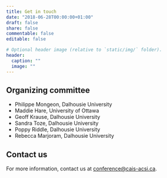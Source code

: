 ```yaml
---
title: Get in touch 
date: "2018-06-28T00:00:00+01:00"
draft: false
share: false
commentable: false
editable: false

# Optional header image (relative to `static/img/` folder).
header:
  caption: ""
  image: ""
---
```

## Organizing committee

- Philippe Mongeon, Dalhousie University
- Maddie Hare, University of Ottawa 
- Geoff Krause, Dalhousie University
- Sandra Toze, Dalhousie University
- Poppy Riddle, Dalhousie University
- Rebecca Marjoram, Dalhousie University

## Contact us

For more information, contact us at <a href=mailto:conference@cais-acsi.ca>conference@cais-acsi.ca</a>.